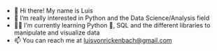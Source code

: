- 👋 Hi there! My name is Luis
- 👀 I’m really interested in Python and the Data Science/Analysis field
- 👨‍💻 I’m currently learning Python 🐍, SQL and the different libraries to manipulate and visualize data
- 📫 You can reach me at luisvonrickenbach@gmail.com

<!---
luifavr/luifavr is a ✨ special ✨ repository because its `README.md` (this file) appears on your GitHub profile.
You can click the Preview link to take a look at your changes.
--->
